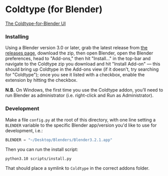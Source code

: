 # Coldtype (for Blender)

[The Coldtype-for-Blender UI](assets/uipreview.png)

### Installing

Using a Blender version 3.0 or later, grab the latest release from [the releases page](https://github.com/coldtype/coldtype-blender/releases), download the zip, then open Blender, open the Blender preferences, head to "Add-ons," then hit "Install..." in the top-bar and navigate to the Coldtype zip you download and hit "Install Add-on" — this should bring up Coldtype in the Add-ons view (if it doesn't, try searching for "Coldtype"); once you see it listed with a checkbox, enable the extension by hitting the checkbox.

__N.B.__ On Windows, the first time you use the Coldtype addon, you’ll need to run Blender as administrator (i.e. right-click and Run as Administrator).

### Development

Make a file `config.py` at the root of this directory, with one line setting a `BLENDER` variable to the specific Blender app/version you'd like to use for development, i.e.:

```python
BLENDER = "~/Desktop/Blenders/Blender3.2.1.app"
```

Then you can run the install script:

`python3.10 scripts/install.py`

That should place a symlink to `Coldtype` in the correct addons folder.